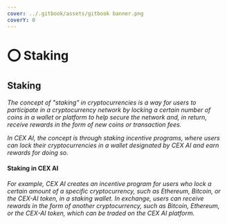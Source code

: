 ```yaml
---
cover: ../.gitbook/assets/gitbook banner.png
coverY: 0
---
```


# ⭕ Staking

## Staking

_The concept of "staking" in cryptocurrencies is a way for users to participate in a cryptocurrency network by locking a certain number of coins in a wallet or platform to help secure the network and, in return, receive rewards in the form of new coins or transaction fees._

_In CEX AI, the concept is through staking incentive programs, where users can lock their cryptocurrencies in a wallet designated by CEX AI and earn rewards for doing so._

#### Staking in CEX AI

_For example, CEX AI creates an incentive program for users who lock a certain amount of a specific cryptocurrency, such as Ethereum, Bitcoin, or the CEX-AI token, in a staking wallet. In exchange, users can receive rewards in the form of another cryptocurrency, such as Bitcoin, Ethereum, or the CEX-AI token, which can be traded on the CEX AI platform._
